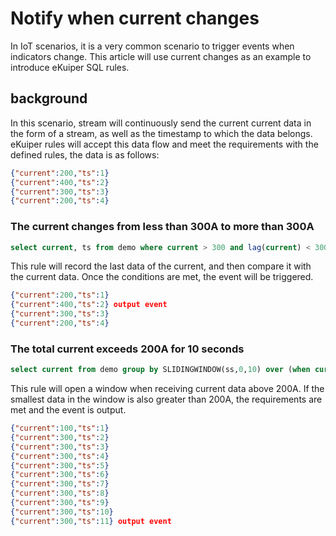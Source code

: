 # Notify when current changes

In IoT scenarios, it is a very common scenario to trigger events when indicators change. This article will use current changes as an example to introduce eKuiper SQL rules.

## background

In this scenario, stream will continuously send the current current data in the form of a stream, as well as the timestamp to which the data belongs. eKuiper rules will accept this data flow and meet the requirements with the defined rules, the data is as follows:

```json
{"current":200,"ts":1}
{"current":400,"ts":2}
{"current":300,"ts":3}
{"current":200,"ts":4}
```

### The current changes from less than 300A to more than 300A

```sql
select current, ts from demo where current > 300 and lag(current) < 300;
```

This rule will record the last data of the current, and then compare it with the current data. Once the conditions are met, the event will be triggered.

```json
{"current":200,"ts":1}
{"current":400,"ts":2} output event
{"current":300,"ts":3}
{"current":200,"ts":4}
```

### The total current exceeds 200A for 10 seconds

```sql
select current from demo group by SLIDINGWINDOW(ss,0,10) over (when current > 200) having min(current) > 200;
```

This rule will open a window when receiving current data above 200A. If the smallest data in the window is also greater than 200A, the requirements are met and the event is output.

```json
{"current":100,"ts":1}
{"current":300,"ts":2}
{"current":300,"ts":3}
{"current":300,"ts":4}
{"current":300,"ts":5}
{"current":300,"ts":6}
{"current":300,"ts":7}
{"current":300,"ts":8}
{"current":300,"ts":9}
{"current":300,"ts":10}
{"current":300,"ts":11} output event
```
